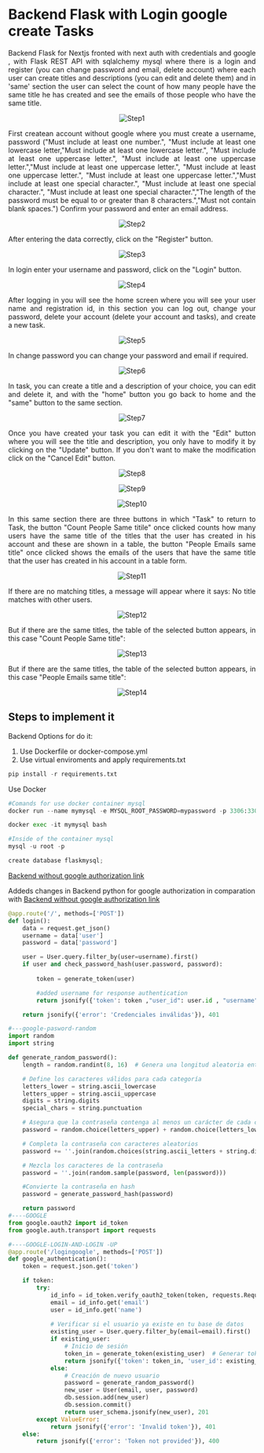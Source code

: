 # Backend Flask with Login google create Tasks

<!-- #### [Same Project with React](https://github.com/diegoperea20/Flask-React-Login-create-Tasks)  -->

<p align="justify">
Backend Flask for Nextjs fronted with next auth with credentials and google , with Flask REST API with sqlalchemy mysql where there is a login and register (you can change password and email, delete account) where each user can create titles and descriptions (you can edit and delete them) and in 'same' section the user can select the count of how many people have the same title he has created and see the emails of those people who have the same title.
</p>

<p align="center">
  <img src="README-images/logingoogle.PNG" alt="Step1">
</p>

<p align="justify">
First createan account  without google where you must create a username, password ("Must include at least one number.", "Must include at least one lowercase letter,"Must include at least one lowercase letter.", "Must include at least one uppercase letter.", "Must include at least one uppercase letter.","Must include at least one uppercase letter.", "Must include at least one uppercase letter.", "Must include at least one uppercase letter.","Must include at least one special character.", "Must include at least one special character.", "Must include at least one special character.","The length of the password must be equal to or greater than 8 characters.","Must not contain blank spaces.")  Confirm your password and enter an email address.
</p>

<p align="center">
  <img src="README-images/loginup_1.PNG" alt="Step2">
</p>

<p align="justify">
After entering the data correctly, click on the "Register" button.
</p>

<p align="center">
  <img src="README-images/loginup-2.PNG" alt="Step3">
</p>


<p align="justify">
In login enter your username and password, click on the "Login" button.
</p>

<p align="center">
  <img src="README-images/logingoogle.PNG" alt="Step4">
</p>


<p align="justify">
After logging in you will see the home screen where you will see your user name and registration id, in this section you can log out, change your password, delete your account (delete your account and tasks), and create a new task.
</p>

<p align="center">
  <img src="README-images/home.PNG" alt="Step5">
</p>

<p align="justify">
In change password you can change your password and email if required.
</p>

<p align="center">
  <img src="README-images/changepassword.PNG" alt="Step6">
</p>

<p align="justify">
In task, you can create a title and a description of your choice, you can edit and delete it, and with the "home" button you go back to home and the "same" button to the same section.
</p>

<p align="center">
  <img src="README-images/task-1.PNG" alt="Step7">
</p>

<p align="justify">
Once you have created your task you can edit it with the "Edit" button where you will see the title and description, you only have to modify it by clicking on the "Update" button. If you don't want to make the modification click on the "Cancel Edit" button.
</p>

<p align="center">
  <img src="README-images/task-edit.PNG" alt="Step8">
</p>
<p align="center">
  <img src="README-images/task-edit-2.PNG" alt="Step9">
</p>
<p align="center">
  <img src="README-images/task-edit-3.PNG" alt="Step10">
</p>

<p align="justify">
In this same section there are three buttons in which "Task" to return to Task, the button "Count People Same titile" once clicked counts how many users have the same title of the titles that the user has created in his account and these are shown in a table, the button "People Emails same title" once clicked shows the emails of the users that have the same title that the user has created in his account in a table form.
</p>

<p align="center">
  <img src="README-images/same.PNG" alt="Step11">
</p>

<p align="justify">
If there are no matching titles, a message will appear where it says: No title matches with other users.
</p>

<p align="center">
  <img src="README-images/same-not.PNG" alt="Step12">
</p>

<p align="justify">
But if there are the same titles, the table of the selected button appears, in this case "Count People Same title":
</p>
<p align="center">
  <img src="README-images/same-count.PNG" alt="Step13">
</p>

<p align="justify">
But if there are the same titles, the table of the selected button appears, in this case "People Emails same title":
</p>
<p align="center">
  <img src="README-images/same-emails.PNG" alt="Step14">
</p>


## Steps to implement it
Backend Options for do it: 

1. Use Dockerfile or docker-compose.yml
2. Use virtual enviroments and apply  requirements.txt 
```python
pip install -r requirements.txt
```
Use Docker 
```python
#Comands for use docker container mysql
docker run --name mymysql -e MYSQL_ROOT_PASSWORD=mypassword -p 3306:3306 -d mysql:latest

docker exec -it mymysql bash

#Inside of the container mysql
mysql -u root -p

create database flaskmysql;

```
[Backend without  google authorization link](https://github.com/diegoperea20/Flask-React-Login-create-Tasks/tree/main/Backend)


Addeds changes in Backend python for google authorization in comparation with [Backend without  google authorization link](https://github.com/diegoperea20/Flask-React-Login-create-Tasks/tree/main/Backend) 

```python
@app.route('/', methods=['POST'])
def login():
    data = request.get_json()
    username = data['user']
    password = data['password']

    user = User.query.filter_by(user=username).first()
    if user and check_password_hash(user.password, password):
       
        token = generate_token(user)  

        #added username for response authentication
        return jsonify({'token': token ,"user_id": user.id , "username": user.user}), 200

    return jsonify({'error': 'Credenciales inválidas'}), 401

#---google-pasword-random
import random
import string

def generate_random_password():
    length = random.randint(8, 16)  # Genera una longitud aleatoria entre 8 y 16 caracteres

    # Define los caracteres válidos para cada categoría
    letters_lower = string.ascii_lowercase
    letters_upper = string.ascii_uppercase
    digits = string.digits
    special_chars = string.punctuation

    # Asegura que la contraseña contenga al menos un carácter de cada categoría
    password = random.choice(letters_upper) + random.choice(letters_lower) + random.choice(digits) + random.choice(special_chars)

    # Completa la contraseña con caracteres aleatorios
    password += ''.join(random.choices(string.ascii_letters + string.digits + string.punctuation, k=length-4))

    # Mezcla los caracteres de la contraseña
    password = ''.join(random.sample(password, len(password)))

    #Convierte la contraseña en hash
    password = generate_password_hash(password)

    return password
#----GOOGLE
from google.oauth2 import id_token
from google.auth.transport import requests

#----GOOGLE-LOGIN-AND-LOGIN -UP
@app.route('/logingoogle', methods=['POST'])
def google_authentication():
    token = request.json.get('token')

    if token:
        try:
            id_info = id_token.verify_oauth2_token(token, requests.Request())
            email = id_info.get('email')
            user = id_info.get('name')
            
            # Verificar si el usuario ya existe en tu base de datos
            existing_user = User.query.filter_by(email=email).first()
            if existing_user:
                # Inicio de sesión
                token_in = generate_token(existing_user)  # Generar token de autenticación
                return jsonify({'token': token_in, 'user_id': existing_user.id, 'username': existing_user.user}), 200
            else:
                # Creación de nuevo usuario
                password = generate_random_password()
                new_user = User(email, user, password)
                db.session.add(new_user)
                db.session.commit()
                return user_schema.jsonify(new_user), 201
        except ValueError:
            return jsonify({'error': 'Invalid token'}), 401
    else:
        return jsonify({'error': 'Token not provided'}), 400

```